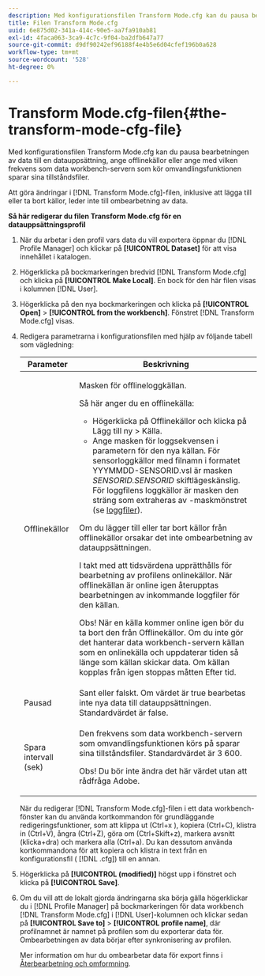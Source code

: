 ```yaml
---
description: Med konfigurationsfilen Transform Mode.cfg kan du pausa bearbetningen av data till en datauppsättning, ange offlinekällor eller ange med vilken frekvens som data workbench-servern som kör omvandlingsfunktionen sparar sina tillståndsfiler.
title: Filen Transform Mode.cfg
uuid: 6e875d02-341a-414c-90e5-aa7fa910ab81
exl-id: 4faca063-3ca9-4c7c-9f04-ba2dfb647a77
source-git-commit: d9df90242ef96188f4e4b5e6d04cfef196b0a628
workflow-type: tm+mt
source-wordcount: '528'
ht-degree: 0%

---
```


# Transform Mode.cfg-filen{#the-transform-mode-cfg-file}

Med konfigurationsfilen Transform Mode.cfg kan du pausa bearbetningen av data till en datauppsättning, ange offlinekällor eller ange med vilken frekvens som data workbench-servern som kör omvandlingsfunktionen sparar sina tillståndsfiler.

Att göra ändringar i [!DNL Transform Mode.cfg]-filen, inklusive att lägga till eller ta bort källor, leder inte till ombearbetning av data.

**Så här redigerar du filen Transform Mode.cfg för en datauppsättningsprofil**

1. När du arbetar i den profil vars data du vill exportera öppnar du [!DNL Profile Manager] och klickar på **[!UICONTROL Dataset]** för att visa innehållet i katalogen.
1. Högerklicka på bockmarkeringen bredvid [!DNL Transform Mode.cfg] och klicka på **[!UICONTROL Make Local]**. En bock för den här filen visas i kolumnen [!DNL User].
1. Högerklicka på den nya bockmarkeringen och klicka på **[!UICONTROL Open]** > **[!UICONTROL from the workbench]**. Fönstret [!DNL Transform Mode.cfg] visas.
1. Redigera parametrarna i konfigurationsfilen med hjälp av följande tabell som vägledning:

   <table id="table_9FC00BD54FD8439DA17AEF61AC2ACD50"> 
    <thead> 
    <tr> 
    <th colname="col1" class="entry"> Parameter </th> 
    <th colname="col2" class="entry"> Beskrivning </th> 
    </tr> 
    </thead>
    <tbody> 
    <tr> 
    <td colname="col1"> Offlinekällor </td> 
    <td colname="col2"> <p>Masken för offlineloggkällan. </p> <p> Så här anger du en offlinekälla: </p> 
    <ul id="ul_B93F945A697C4882ADE420438712B0B0"> 
     <li id="li_617C04FE9F1C4E998394F224CFEA21F3"> Högerklicka på <span class="uicontrol"> Offlinekällor</span> och klicka på <span class="uicontrol"> Lägg till ny</span> &gt; <span class="uicontrol"> Källa</span>. </li> 
    <li id="li_B263A294D1F14D62BBAA5DBF3B388C38"> Ange masken för loggsekvensen i parametern för den nya källan. För sensorloggkällor med filnamn i formatet <span class="filepath"> YYYMMDD-SENSORID.vsl</span> är masken <i>SENSORID.SENSORID</i> skiftlägeskänslig. För loggfilens loggkällor är masken den sträng som extraheras av <span class="wintitle">-maskmönstret</span> (se <a href="../../../../home/c-dataset-const-proc/c-log-proc-config-file/c-log-sources.md#concept-3d4fb817c057447d90f166b1183b461e"> loggfiler</a>). </li> 
    </ul> <p> Om du lägger till eller tar bort källor från <span class="wintitle"> offlinekällor</span> orsakar det inte ombearbetning av datauppsättningen. </p> <p> I takt med att tidsvärdena upprätthålls för bearbetning av profilens onlinekällor. När offlinekällan är online igen återupptas bearbetningen av inkommande loggfiler för den källan. </p> <p> <p>Obs! När en källa kommer online igen bör du ta bort den från <span class="wintitle"> Offlinekällor</span>. Om du inte gör det hanterar data workbench-servern källan som en onlinekälla och uppdaterar tiden så länge som källan skickar data. Om källan kopplas från igen stoppas måtten Efter tid. </p> </p> </td> 
    </tr> 
    <tr> 
    <td colname="col1"> Pausad </td> 
    <td colname="col2"> Sant eller falskt. Om värdet är true bearbetas inte nya data till datauppsättningen. Standardvärdet är false. </td> 
    </tr> 
    <tr> 
    <td colname="col1"> Spara intervall (sek) </td> 
    <td colname="col2"> <p>Den frekvens som data workbench-servern som omvandlingsfunktionen körs på sparar sina tillståndsfiler. Standardvärdet är 3 600. </p> <p> <p>Obs!  Du bör inte ändra det här värdet utan att rådfråga Adobe. </p> </p> </td> 
    </tr> 
    </tbody> 
   </table>

   När du redigerar [!DNL Transform Mode.cfg]-filen i ett data workbench-fönster kan du använda kortkommandon för grundläggande redigeringsfunktioner, som att klippa ut (Ctrl+x ), kopiera (Ctrl+C), klistra in (Ctrl+V), ångra (Ctrl+Z), göra om (Ctrl+Skift+z), markera avsnitt (klicka+dra) och markera alla (Ctrl+a). Du kan dessutom använda kortkommandona för att kopiera och klistra in text från en konfigurationsfil ( [!DNL .cfg]) till en annan.

1. Högerklicka på **[!UICONTROL (modified)]** högst upp i fönstret och klicka på **[!UICONTROL Save]**.
1. Om du vill att de lokalt gjorda ändringarna ska börja gälla högerklickar du i [!DNL Profile Manager] på bockmarkeringen för data workbench [!DNL Transform Mode.cfg] i [!DNL User]-kolumnen och klickar sedan på **[!UICONTROL Save to]** > **[!UICONTROL profile name]**, där profilnamnet är namnet på profilen som du exporterar data för. Ombearbetningen av data börjar efter synkronisering av profilen.

   Mer information om hur du ombearbetar data för export finns i [Återbearbetning och omformning](../../../../home/c-dataset-const-proc/c-reproc-retrans/c-unst-reproc-retrans.md).
